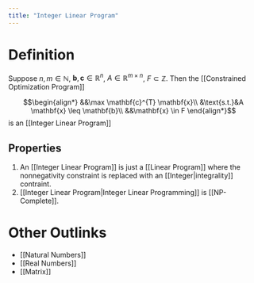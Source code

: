 ```yaml
---
title: "Integer Linear Program"
---
```


# Definition
Suppose $n, m \in \mathbb{N}$, $\mathbf{b}, \mathbf{c} \in \mathbb{R}^{n}$, $A \in \mathbb{R}^{m \times n}$, $F \subset \mathbb{Z}$. Then the [[Constrained Optimization Program]] 

$$\begin{align*}
&&\max \mathbf{c}^{T} \mathbf{x}\\
&\text{s.t.}&A \mathbf{x} \leq \mathbf{b}\\
&&\mathbf{x} \in F
\end{align*}$$
is an [[Integer Linear Program]]

## Properties
1. An [[Integer Linear Program]] is just a [[Linear Program]] where the nonnegativity constraint is replaced with an [[Integer|integrality]] contraint.
2. [[Integer Linear Program|Integer Linear Programming]] is [[NP-Complete]].

# Other Outlinks
- [[Natural Numbers]]
- [[Real Numbers]]
- [[Matrix]]
